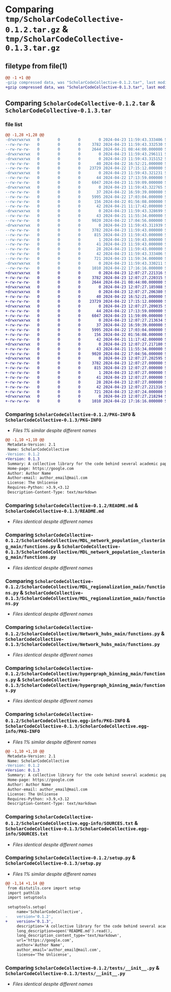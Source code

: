 # Comparing `tmp/ScholarCodeCollective-0.1.2.tar.gz` & `tmp/ScholarCodeCollective-0.1.3.tar.gz`

## filetype from file(1)

```diff
@@ -1 +1 @@
-gzip compressed data, was "ScholarCodeCollective-0.1.2.tar", last modified: Tue Apr 23 11:59:43 2024, max compression
+gzip compressed data, was "ScholarCodeCollective-0.1.3.tar", last modified: Tue Apr 23 12:07:27 2024, max compression
```

## Comparing `ScholarCodeCollective-0.1.2.tar` & `ScholarCodeCollective-0.1.3.tar`

### file list

```diff
@@ -1,28 +1,28 @@
-drwxrwxrwx   0        0        0        0 2024-04-23 11:59:43.333406 ScholarCodeCollective-0.1.2/
--rw-rw-rw-   0        0        0     3782 2024-04-23 11:59:43.332530 ScholarCodeCollective-0.1.2/PKG-INFO
--rw-rw-rw-   0        0        0     2644 2024-04-21 08:44:00.000000 ScholarCodeCollective-0.1.2/README.md
-drwxrwxrwx   0        0        0        0 2024-04-23 11:59:43.296111 ScholarCodeCollective-0.1.2/ScholarCodeCollective/
-drwxrwxrwx   0        0        0        0 2024-04-23 11:59:43.315152 ScholarCodeCollective-0.1.2/ScholarCodeCollective/MDL_network_population_clustering_main/
--rw-rw-rw-   0        0        0       40 2024-04-22 16:52:21.000000 ScholarCodeCollective-0.1.2/ScholarCodeCollective/MDL_network_population_clustering_main/__init__.py
--rw-rw-rw-   0        0        0    23729 2024-04-22 17:15:12.000000 ScholarCodeCollective-0.1.2/ScholarCodeCollective/MDL_network_population_clustering_main/functions.py
-drwxrwxrwx   0        0        0        0 2024-04-23 11:59:43.321231 ScholarCodeCollective-0.1.2/ScholarCodeCollective/MDL_regionalization_main/
--rw-rw-rw-   0        0        0       44 2024-04-22 17:13:59.000000 ScholarCodeCollective-0.1.2/ScholarCodeCollective/MDL_regionalization_main/__init__.py
--rw-rw-rw-   0        0        0     6047 2024-04-23 11:59:09.000000 ScholarCodeCollective-0.1.2/ScholarCodeCollective/MDL_regionalization_main/functions.py
-drwxrwxrwx   0        0        0        0 2024-04-23 11:59:43.322765 ScholarCodeCollective-0.1.2/ScholarCodeCollective/Network_hubs_main/
--rw-rw-rw-   0        0        0       37 2024-04-22 16:59:39.000000 ScholarCodeCollective-0.1.2/ScholarCodeCollective/Network_hubs_main/__init__.py
--rw-rw-rw-   0        0        0     5995 2024-04-22 17:03:04.000000 ScholarCodeCollective-0.1.2/ScholarCodeCollective/Network_hubs_main/functions.py
--rw-rw-rw-   0        0        0      156 2024-04-22 01:56:08.000000 ScholarCodeCollective-0.1.2/ScholarCodeCollective/__init__.py
--rw-rw-rw-   0        0        0       42 2024-04-21 11:17:42.000000 ScholarCodeCollective-0.1.2/ScholarCodeCollective/cli.py
-drwxrwxrwx   0        0        0        0 2024-04-23 11:59:43.328699 ScholarCodeCollective-0.1.2/ScholarCodeCollective/hypergraph_binning_main/
--rw-rw-rw-   0        0        0       43 2024-04-21 11:55:34.000000 ScholarCodeCollective-0.1.2/ScholarCodeCollective/hypergraph_binning_main/__init__.py
--rw-rw-rw-   0        0        0     9020 2024-04-22 17:04:56.000000 ScholarCodeCollective-0.1.2/ScholarCodeCollective/hypergraph_binning_main/functions.py
-drwxrwxrwx   0        0        0        0 2024-04-23 11:59:43.311939 ScholarCodeCollective-0.1.2/ScholarCodeCollective.egg-info/
--rw-rw-rw-   0        0        0     3782 2024-04-23 11:59:43.000000 ScholarCodeCollective-0.1.2/ScholarCodeCollective.egg-info/PKG-INFO
--rw-rw-rw-   0        0        0      815 2024-04-23 11:59:43.000000 ScholarCodeCollective-0.1.2/ScholarCodeCollective.egg-info/SOURCES.txt
--rw-rw-rw-   0        0        0        1 2024-04-23 11:59:43.000000 ScholarCodeCollective-0.1.2/ScholarCodeCollective.egg-info/dependency_links.txt
--rw-rw-rw-   0        0        0       41 2024-04-23 11:59:43.000000 ScholarCodeCollective-0.1.2/ScholarCodeCollective.egg-info/entry_points.txt
--rw-rw-rw-   0        0        0       28 2024-04-23 11:59:43.000000 ScholarCodeCollective-0.1.2/ScholarCodeCollective.egg-info/top_level.txt
--rw-rw-rw-   0        0        0       42 2024-04-23 11:59:43.333406 ScholarCodeCollective-0.1.2/setup.cfg
--rw-rw-rw-   0        0        0      721 2024-04-23 11:59:34.000000 ScholarCodeCollective-0.1.2/setup.py
-drwxrwxrwx   0        0        0        0 2024-04-23 11:59:43.330211 ScholarCodeCollective-0.1.2/tests/
--rw-rw-rw-   0        0        0     1010 2024-04-22 17:16:16.000000 ScholarCodeCollective-0.1.2/tests/__init__.py
+drwxrwxrwx   0        0        0        0 2024-04-23 12:07:27.221316 ScholarCodeCollective-0.1.3/
+-rw-rw-rw-   0        0        0     3782 2024-04-23 12:07:27.220315 ScholarCodeCollective-0.1.3/PKG-INFO
+-rw-rw-rw-   0        0        0     2644 2024-04-21 08:44:00.000000 ScholarCodeCollective-0.1.3/README.md
+drwxrwxrwx   0        0        0        0 2024-04-23 12:07:27.185988 ScholarCodeCollective-0.1.3/ScholarCodeCollective/
+drwxrwxrwx   0        0        0        0 2024-04-23 12:07:27.206380 ScholarCodeCollective-0.1.3/ScholarCodeCollective/MDL_network_population_clustering_main/
+-rw-rw-rw-   0        0        0       40 2024-04-22 16:52:21.000000 ScholarCodeCollective-0.1.3/ScholarCodeCollective/MDL_network_population_clustering_main/__init__.py
+-rw-rw-rw-   0        0        0    23729 2024-04-22 17:15:12.000000 ScholarCodeCollective-0.1.3/ScholarCodeCollective/MDL_network_population_clustering_main/functions.py
+drwxrwxrwx   0        0        0        0 2024-04-23 12:07:27.209035 ScholarCodeCollective-0.1.3/ScholarCodeCollective/MDL_regionalization_main/
+-rw-rw-rw-   0        0        0       44 2024-04-22 17:13:59.000000 ScholarCodeCollective-0.1.3/ScholarCodeCollective/MDL_regionalization_main/__init__.py
+-rw-rw-rw-   0        0        0     6047 2024-04-23 11:59:09.000000 ScholarCodeCollective-0.1.3/ScholarCodeCollective/MDL_regionalization_main/functions.py
+drwxrwxrwx   0        0        0        0 2024-04-23 12:07:27.213634 ScholarCodeCollective-0.1.3/ScholarCodeCollective/Network_hubs_main/
+-rw-rw-rw-   0        0        0       37 2024-04-22 16:59:39.000000 ScholarCodeCollective-0.1.3/ScholarCodeCollective/Network_hubs_main/__init__.py
+-rw-rw-rw-   0        0        0     5995 2024-04-22 17:03:04.000000 ScholarCodeCollective-0.1.3/ScholarCodeCollective/Network_hubs_main/functions.py
+-rw-rw-rw-   0        0        0      156 2024-04-22 01:56:08.000000 ScholarCodeCollective-0.1.3/ScholarCodeCollective/__init__.py
+-rw-rw-rw-   0        0        0       42 2024-04-21 11:17:42.000000 ScholarCodeCollective-0.1.3/ScholarCodeCollective/cli.py
+drwxrwxrwx   0        0        0        0 2024-04-23 12:07:27.217180 ScholarCodeCollective-0.1.3/ScholarCodeCollective/hypergraph_binning_main/
+-rw-rw-rw-   0        0        0       43 2024-04-21 11:55:34.000000 ScholarCodeCollective-0.1.3/ScholarCodeCollective/hypergraph_binning_main/__init__.py
+-rw-rw-rw-   0        0        0     9020 2024-04-22 17:04:56.000000 ScholarCodeCollective-0.1.3/ScholarCodeCollective/hypergraph_binning_main/functions.py
+drwxrwxrwx   0        0        0        0 2024-04-23 12:07:27.202595 ScholarCodeCollective-0.1.3/ScholarCodeCollective.egg-info/
+-rw-rw-rw-   0        0        0     3782 2024-04-23 12:07:27.000000 ScholarCodeCollective-0.1.3/ScholarCodeCollective.egg-info/PKG-INFO
+-rw-rw-rw-   0        0        0      815 2024-04-23 12:07:27.000000 ScholarCodeCollective-0.1.3/ScholarCodeCollective.egg-info/SOURCES.txt
+-rw-rw-rw-   0        0        0        1 2024-04-23 12:07:27.000000 ScholarCodeCollective-0.1.3/ScholarCodeCollective.egg-info/dependency_links.txt
+-rw-rw-rw-   0        0        0       41 2024-04-23 12:07:27.000000 ScholarCodeCollective-0.1.3/ScholarCodeCollective.egg-info/entry_points.txt
+-rw-rw-rw-   0        0        0       28 2024-04-23 12:07:27.000000 ScholarCodeCollective-0.1.3/ScholarCodeCollective.egg-info/top_level.txt
+-rw-rw-rw-   0        0        0       42 2024-04-23 12:07:27.221316 ScholarCodeCollective-0.1.3/setup.cfg
+-rw-rw-rw-   0        0        0      721 2024-04-23 12:07:24.000000 ScholarCodeCollective-0.1.3/setup.py
+drwxrwxrwx   0        0        0        0 2024-04-23 12:07:27.218294 ScholarCodeCollective-0.1.3/tests/
+-rw-rw-rw-   0        0        0     1010 2024-04-22 17:16:16.000000 ScholarCodeCollective-0.1.3/tests/__init__.py
```

### Comparing `ScholarCodeCollective-0.1.2/PKG-INFO` & `ScholarCodeCollective-0.1.3/PKG-INFO`

 * *Files 1% similar despite different names*

```diff
@@ -1,10 +1,10 @@
 Metadata-Version: 2.1
 Name: ScholarCodeCollective
-Version: 0.1.2
+Version: 0.1.3
 Summary: A collective library for the code behind several academic papers
 Home-page: https://google.com
 Author: Author Name
 Author-email: author_email@mail.com
 License: The Unlicense
 Requires-Python: >3.9,<3.12
 Description-Content-Type: text/markdown
```

### Comparing `ScholarCodeCollective-0.1.2/README.md` & `ScholarCodeCollective-0.1.3/README.md`

 * *Files identical despite different names*

### Comparing `ScholarCodeCollective-0.1.2/ScholarCodeCollective/MDL_network_population_clustering_main/functions.py` & `ScholarCodeCollective-0.1.3/ScholarCodeCollective/MDL_network_population_clustering_main/functions.py`

 * *Files identical despite different names*

### Comparing `ScholarCodeCollective-0.1.2/ScholarCodeCollective/MDL_regionalization_main/functions.py` & `ScholarCodeCollective-0.1.3/ScholarCodeCollective/MDL_regionalization_main/functions.py`

 * *Files identical despite different names*

### Comparing `ScholarCodeCollective-0.1.2/ScholarCodeCollective/Network_hubs_main/functions.py` & `ScholarCodeCollective-0.1.3/ScholarCodeCollective/Network_hubs_main/functions.py`

 * *Files identical despite different names*

### Comparing `ScholarCodeCollective-0.1.2/ScholarCodeCollective/hypergraph_binning_main/functions.py` & `ScholarCodeCollective-0.1.3/ScholarCodeCollective/hypergraph_binning_main/functions.py`

 * *Files identical despite different names*

### Comparing `ScholarCodeCollective-0.1.2/ScholarCodeCollective.egg-info/PKG-INFO` & `ScholarCodeCollective-0.1.3/ScholarCodeCollective.egg-info/PKG-INFO`

 * *Files 1% similar despite different names*

```diff
@@ -1,10 +1,10 @@
 Metadata-Version: 2.1
 Name: ScholarCodeCollective
-Version: 0.1.2
+Version: 0.1.3
 Summary: A collective library for the code behind several academic papers
 Home-page: https://google.com
 Author: Author Name
 Author-email: author_email@mail.com
 License: The Unlicense
 Requires-Python: >3.9,<3.12
 Description-Content-Type: text/markdown
```

### Comparing `ScholarCodeCollective-0.1.2/ScholarCodeCollective.egg-info/SOURCES.txt` & `ScholarCodeCollective-0.1.3/ScholarCodeCollective.egg-info/SOURCES.txt`

 * *Files identical despite different names*

### Comparing `ScholarCodeCollective-0.1.2/setup.py` & `ScholarCodeCollective-0.1.3/setup.py`

 * *Files 1% similar despite different names*

```diff
@@ -1,14 +1,14 @@
 from distutils.core import setup
 import pathlib
 import setuptools
 
 setuptools.setup(
     name='ScholarCodeCollective',
-    version='0.1.2',
+    version='0.1.3',
     description='A collective library for the code behind several academic papers',
     long_description=open('README.md').read(),
     long_description_content_type='text/markdown',
     url='https://google.com',
     author='Author Name', 
     author_email='author_email@mail.com',
     license='The Unlicense',
```

### Comparing `ScholarCodeCollective-0.1.2/tests/__init__.py` & `ScholarCodeCollective-0.1.3/tests/__init__.py`

 * *Files identical despite different names*

